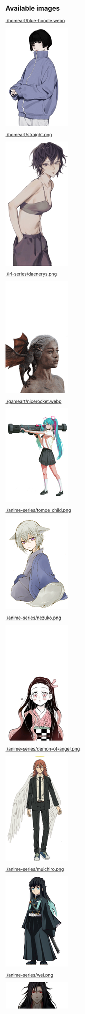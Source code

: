 ## Available images

[./homeart/blue-hoodie.webp](./homeart/blue-hoodie.webp)

<img src="./homeart/blue-hoodie.webp" width="200" />

[./homeart/straight.png](./homeart/straight.png)

<img src="./homeart/straight.png" width="200" />

[./irl-series/daenerys.png](./irl-series/daenerys.png)

<img src="./irl-series/daenerys.png" width="200" />

[./gameart/nicerocket.webp](./gameart/nicerocket.webp)

<img src="./gameart/nicerocket.webp" width="200" />

[./anime-series/tomoe_child.png](./anime-series/tomoe_child.png)

<img src="./anime-series/tomoe_child.png" width="200" />

[./anime-series/nezuko.png](./anime-series/nezuko.png)

<img src="./anime-series/nezuko.png" width="200" />

[./anime-series/demon-of-angel.png](./anime-series/demon-of-angel.png)

<img src="./anime-series/demon-of-angel.png" width="200" />

[./anime-series/muichiro.png](./anime-series/muichiro.png)

<img src="./anime-series/muichiro.png" width="200" />

[./anime-series/wei.png](./anime-series/wei.png)

<img src="./anime-series/wei.png" width="200" />